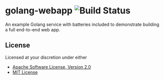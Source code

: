# golang-webapp ![Build Status][status.svg]

An example Golang service with batteries included to demonstrate building a full end-to-end web app.

## License

Licensed at your discretion under either

 - [Apache Software License, Version 2.0](./LICENSE-APACHE)
 - [MIT License](./LICENSE-MIT)

 [status.svg]: https://github.com/naftulikay/golang-webapp/actions/workflows/cicd.yml/badge.svg
